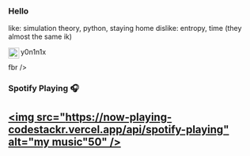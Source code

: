 ### Hello
like: simulation theory, python, staying home
dislike: entropy, time (they almost the same ik)

y0n1n1x
<img align="left" alt="y0n1n1x | Instagram" width="22px" src="https://cdn.jsdelivr.net/npm/simple-icons@v3/icons/instagram.svg" />

fbr />

### Spotify Playing 🎧

[<img src="https://now-playing-codestackr.vercel.app/api/spotify-playing" alt="my music"50" />](https://open.spotify.com/album/6fQElzBNTiEMGdIeY0hy5l?highlight=spotify:track:3ZE3wv8V3w2T2f7nOCjV0N)
---

